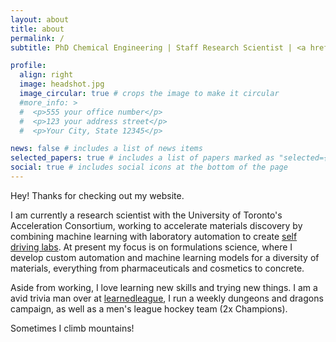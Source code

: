 ```yaml
---
layout: about
title: about
permalink: /
subtitle: PhD Chemical Engineering | Staff Research Scientist | <a href='https://acceleration.utoronto.ca/'>Acceleration Consortium</a>

profile:
  align: right
  image: headshot.jpg
  image_circular: true # crops the image to make it circular
  #more_info: >
  #  <p>555 your office number</p>
  #  <p>123 your address street</p>
  #  <p>Your City, State 12345</p>

news: false # includes a list of news items
selected_papers: true # includes a list of papers marked as "selected={true}"
social: true # includes social icons at the bottom of the page
---
```


Hey! Thanks for checking out my website.

I am currently a research scientist with the University of Toronto's Acceleration Consortium, working to accelerate materials discovery by combining machine learning with laboratory automation to create [self driving labs](https://www.nature.com/articles/s44160-022-00231-0). At present my focus is on formulations science, where I develop custom automation and machine learning models for a diversity of materials, everything from pharmaceuticals and cosmetics to concrete.

Aside from working, I love learning new skills and trying new things. I am a avid trivia man over at [learnedleague](https://learnedleague.com), I run a weekly dungeons and dragons campaign, as well as a men's league hockey team (2x Champions).

Sometimes I climb mountains!